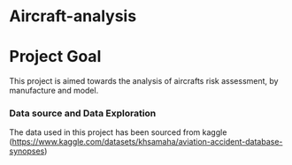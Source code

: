# Aircraft-analysis

# Project Goal
This project is aimed towards the analysis of aircrafts risk assessment, by manufacture and model.

### Data source and Data Exploration
The data used in this project has been sourced from kaggle (https://www.kaggle.com/datasets/khsamaha/aviation-accident-database-synopses)


